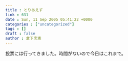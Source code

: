 ```yaml
---
title : とりあえず
link : 631
date : Sun, 11 Sep 2005 05:41:22 +0000
categories : ["uncategorized"]
tags : []
draft : false
author : 倉下忠憲
---
```


投票には行ってきました。時間がないので今日はこれまで。<br><br>
